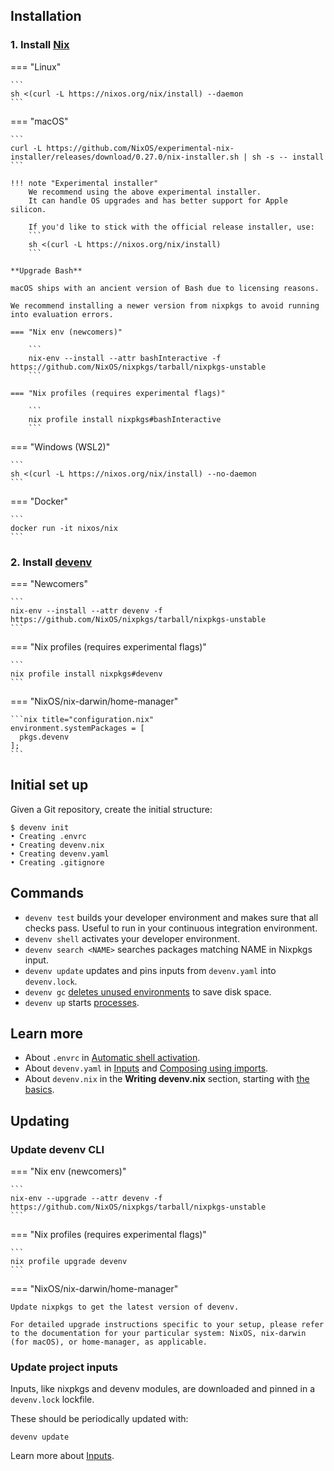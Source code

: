 
## Installation


### 1. Install [Nix](https://nixos.org)

=== "Linux"

    ```
    sh <(curl -L https://nixos.org/nix/install) --daemon
    ```

=== "macOS"

    ```
    curl -L https://github.com/NixOS/experimental-nix-installer/releases/download/0.27.0/nix-installer.sh | sh -s -- install
    ```

    !!! note "Experimental installer"
        We recommend using the above experimental installer.
        It can handle OS upgrades and has better support for Apple silicon.

        If you'd like to stick with the official release installer, use:
        ```
        sh <(curl -L https://nixos.org/nix/install)
        ```

    **Upgrade Bash**

    macOS ships with an ancient version of Bash due to licensing reasons.

    We recommend installing a newer version from nixpkgs to avoid running into evaluation errors.

    === "Nix env (newcomers)"

        ```
        nix-env --install --attr bashInteractive -f https://github.com/NixOS/nixpkgs/tarball/nixpkgs-unstable
        ```

    === "Nix profiles (requires experimental flags)"

        ```
        nix profile install nixpkgs#bashInteractive
        ```

=== "Windows (WSL2)"

    ```
    sh <(curl -L https://nixos.org/nix/install) --no-daemon
    ```

=== "Docker"

    ```
    docker run -it nixos/nix
    ```


### 2. Install [devenv](https://github.com/cachix/devenv)


=== "Newcomers"

    ```
    nix-env --install --attr devenv -f https://github.com/NixOS/nixpkgs/tarball/nixpkgs-unstable
    ```

=== "Nix profiles (requires experimental flags)"

    ```
    nix profile install nixpkgs#devenv
    ```

=== "NixOS/nix-darwin/home-manager"

    ```nix title="configuration.nix"
    environment.systemPackages = [ 
      pkgs.devenv
    ];
    ```


## Initial set up

Given a Git repository, create the initial structure:

```shell-session
$ devenv init
• Creating .envrc
• Creating devenv.nix
• Creating devenv.yaml
• Creating .gitignore
```

## Commands

- ``devenv test`` builds your developer environment and makes sure that all checks pass. Useful to run in your continuous integration environment.
- ``devenv shell`` activates your developer environment.
- ``devenv search <NAME>`` searches packages matching NAME in Nixpkgs input.
- ``devenv update`` updates and pins inputs from ``devenv.yaml`` into ``devenv.lock``.
- ``devenv gc`` [deletes unused environments](garbage-collection.md) to save disk space.
- ``devenv up`` starts [processes](processes.md).

## Learn more

- About ``.envrc`` in [Automatic shell activation](automatic-shell-activation.md).
- About ``devenv.yaml`` in [Inputs](inputs.md) and [Composing using imports](composing-using-imports.md).
- About ``devenv.nix`` in the **Writing devenv.nix** section, starting with [the basics](basics.md).

## Updating

### Update devenv CLI

=== "Nix env (newcomers)"

    ```
    nix-env --upgrade --attr devenv -f https://github.com/NixOS/nixpkgs/tarball/nixpkgs-unstable
    ```

=== "Nix profiles (requires experimental flags)"

    ```
    nix profile upgrade devenv
    ```

=== "NixOS/nix-darwin/home-manager"

    Update nixpkgs to get the latest version of devenv.

    For detailed upgrade instructions specific to your setup, please refer to the documentation for your particular system: NixOS, nix-darwin (for macOS), or home-manager, as applicable.

### Update project inputs

Inputs, like nixpkgs and devenv modules, are downloaded and pinned in a `devenv.lock` lockfile.

These should be periodically updated with:

```
devenv update
```

Learn more about [Inputs](inputs.md).
